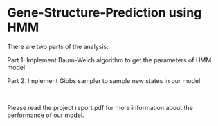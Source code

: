 # Gene-Structure-Prediction using HMM

There are two parts of the analysis: 

Part 1: Implement Baum-Welch algorithm to get the parameters of HMM model 

Part 2: Implement Gibbs sampler to sample new states in our model 

<br />

Please read the project report.pdf for more information about the performance of our model. 
